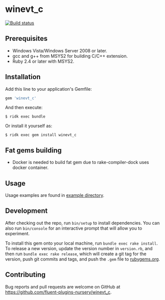 # winevt_c

[![Build status](https://ci.appveyor.com/api/projects/status/o5771b3cb6x3acq0/branch/master?svg=true)](https://ci.appveyor.com/project/cosmo0920/winevt-c-6145k/branch/master)

## Prerequisites

* Windows Vista/Windows Server 2008 or later.
* gcc and g++ from MSYS2 for building C/C++ extension.
* Ruby 2.4 or later with MSYS2.

## Installation

Add this line to your application's Gemfile:

```ruby
gem 'winevt_c'
```

And then execute:

    $ ridk exec bundle

Or install it yourself as:

    $ ridk exec gem install winevt_c

## Fat gems building

* Docker is needed to build fat gem due to rake-compiler-dock uses docker container.

## Usage

Usage examples are found in [example directory](example).
## Development

After checking out the repo, run `bin/setup` to install dependencies. You can also run `bin/console` for an interactive prompt that will allow you to experiment.

To install this gem onto your local machine, run `bundle exec rake install`. To release a new version, update the version number in `version.rb`, and then run `bundle exec rake release`, which will create a git tag for the version, push git commits and tags, and push the `.gem` file to [rubygems.org](https://rubygems.org).

## Contributing

Bug reports and pull requests are welcome on GitHub at https://github.com/fluent-plugins-nursery/winevt_c.
